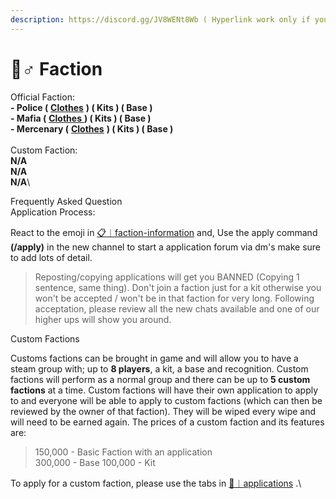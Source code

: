 ```yaml
---
description: https://discord.gg/JV8WENt8Wb ( Hyperlink work only if you join the discord. )
---
```


# 🧙♂ Faction

Official Faction:\
**- Police (** [**Clothes**](../items/armor/faction.md#police) **) ( Kits ) ( Base )**\
**- Mafia (** [**Clothes** ](../items/armor/faction.md#mafia)**) ( Kits ) ( Base )**\
**- Mercenary (** [**Clothes**](../items/armor/faction.md#mercenary) **) ( Kits ) ( Base )**\
\
Custom Faction:\
**N/A**\
**N/A**\
**N/A**\


Frequently Asked Question\
Application Process:

React to the emoji in ⁠[📋︱faction-information](https://discord.com/channels/1051510998558842881/1051932477679210576) and, Use the apply command **(/apply)** in the new channel to start a application forum via dm's make sure to add lots of detail.

> Reposting/copying applications will get you BANNED (Copying 1 sentence, same thing). Don't join a faction just for a kit otherwise you won't be accepted / won't be in that faction for very long. Following acceptation, please review all the new chats available and one of our higher ups will show you around.

Custom Factions

Customs factions can be brought in game and will allow you to have a steam group with; up to **8 players**, a kit, a base and recognition. Custom factions will perform as a normal group and there can be up to **5 custom factions** at a time. Custom factions will have their own application to apply to and everyone will be able to apply to custom factions (which can then be reviewed by the owner of that faction). They will be wiped every wipe and will need to be earned again. The prices of a custom faction and its features are:

> 150,000 - Basic Faction with an application \
> 300,000 - Base 100,000 - Kit

To apply for a custom faction, please use the tabs in [⁠📝︱applications](https://discord.com/channels/1051510998558842881/1053672773152690236) .\

